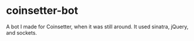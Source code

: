 # coinsetter-bot
A bot I made for Coinsetter, when it was still around. It used sinatra, jQuery, and sockets.
